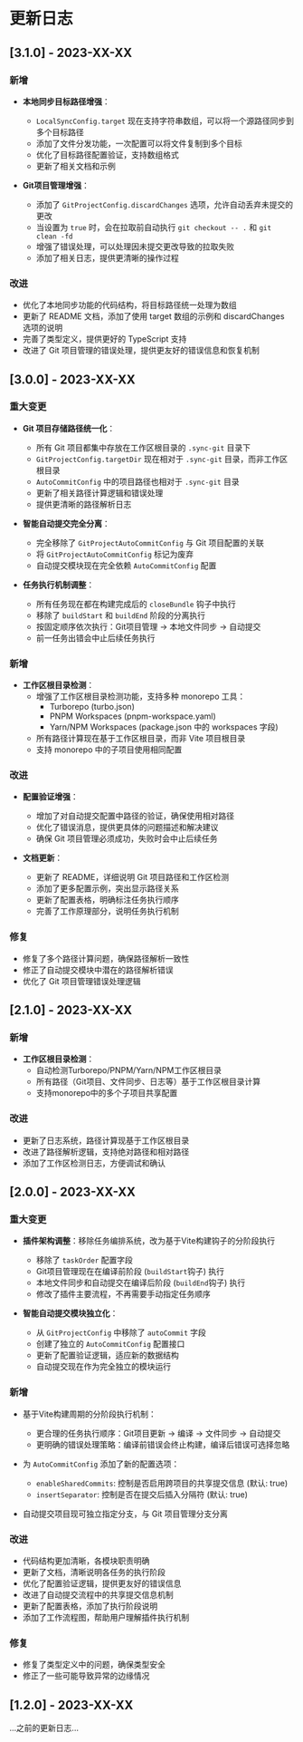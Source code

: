 # 更新日志

## [3.1.0] - 2023-XX-XX

### 新增

- **本地同步目标路径增强**：
  - `LocalSyncConfig.target` 现在支持字符串数组，可以将一个源路径同步到多个目标路径
  - 添加了文件分发功能，一次配置可以将文件复制到多个目标
  - 优化了目标路径配置验证，支持数组格式
  - 更新了相关文档和示例

- **Git项目管理增强**：
  - 添加了 `GitProjectConfig.discardChanges` 选项，允许自动丢弃未提交的更改
  - 当设置为 `true` 时，会在拉取前自动执行 `git checkout -- .` 和 `git clean -fd`
  - 增强了错误处理，可以处理因未提交更改导致的拉取失败
  - 添加了相关日志，提供更清晰的操作过程

### 改进

- 优化了本地同步功能的代码结构，将目标路径统一处理为数组
- 更新了 README 文档，添加了使用 target 数组的示例和 discardChanges 选项的说明
- 完善了类型定义，提供更好的 TypeScript 支持
- 改进了 Git 项目管理的错误处理，提供更友好的错误信息和恢复机制

## [3.0.0] - 2023-XX-XX

### 重大变更

- **Git 项目存储路径统一化**：
  - 所有 Git 项目都集中存放在工作区根目录的 `.sync-git` 目录下
  - `GitProjectConfig.targetDir` 现在相对于 `.sync-git` 目录，而非工作区根目录
  - `AutoCommitConfig` 中的项目路径也相对于 `.sync-git` 目录
  - 更新了相关路径计算逻辑和错误处理
  - 提供更清晰的路径解析日志

- **智能自动提交完全分离**：
  - 完全移除了 `GitProjectAutoCommitConfig` 与 Git 项目配置的关联
  - 将 `GitProjectAutoCommitConfig` 标记为废弃
  - 自动提交模块现在完全依赖 `AutoCommitConfig` 配置

- **任务执行机制调整**：
  - 所有任务现在都在构建完成后的 `closeBundle` 钩子中执行
  - 移除了 `buildStart` 和 `buildEnd` 阶段的分离执行
  - 按固定顺序依次执行：Git项目管理 → 本地文件同步 → 自动提交
  - 前一任务出错会中止后续任务执行

### 新增

- **工作区根目录检测**：
  - 增强了工作区根目录检测功能，支持多种 monorepo 工具：
    - Turborepo (turbo.json)
    - PNPM Workspaces (pnpm-workspace.yaml)
    - Yarn/NPM Workspaces (package.json 中的 workspaces 字段)
  - 所有路径计算现在基于工作区根目录，而非 Vite 项目根目录
  - 支持 monorepo 中的子项目使用相同配置

### 改进

- **配置验证增强**：
  - 增加了对自动提交配置中路径的验证，确保使用相对路径
  - 优化了错误消息，提供更具体的问题描述和解决建议
  - 确保 Git 项目管理必须成功，失败时会中止后续任务

- **文档更新**：
  - 更新了 README，详细说明 Git 项目路径和工作区检测
  - 添加了更多配置示例，突出显示路径关系
  - 更新了配置表格，明确标注任务执行顺序
  - 完善了工作原理部分，说明任务执行机制

### 修复

- 修复了多个路径计算问题，确保路径解析一致性
- 修正了自动提交模块中潜在的路径解析错误
- 优化了 Git 项目管理错误处理逻辑

## [2.1.0] - 2023-XX-XX

### 新增

- **工作区根目录检测**：
  - 自动检测Turborepo/PNPM/Yarn/NPM工作区根目录
  - 所有路径（Git项目、文件同步、日志等）基于工作区根目录计算
  - 支持monorepo中的多个子项目共享配置

### 改进

- 更新了日志系统，路径计算现基于工作区根目录
- 改进了路径解析逻辑，支持绝对路径和相对路径
- 添加了工作区检测日志，方便调试和确认

## [2.0.0] - 2023-XX-XX

### 重大变更

- **插件架构调整**：移除任务编排系统，改为基于Vite构建钩子的分阶段执行
  - 移除了 `taskOrder` 配置字段
  - Git项目管理现在在编译前阶段 (`buildStart`钩子) 执行
  - 本地文件同步和自动提交在编译后阶段 (`buildEnd`钩子) 执行
  - 修改了插件主要流程，不再需要手动指定任务顺序

- **智能自动提交模块独立化**：
  - 从 `GitProjectConfig` 中移除了 `autoCommit` 字段
  - 创建了独立的 `AutoCommitConfig` 配置接口
  - 更新了配置验证逻辑，适应新的数据结构
  - 自动提交现在作为完全独立的模块运行

### 新增

- 基于Vite构建周期的分阶段执行机制：
  - 更合理的任务执行顺序：Git项目更新 → 编译 → 文件同步 → 自动提交
  - 更明确的错误处理策略：编译前错误会终止构建，编译后错误可选择忽略

- 为 `AutoCommitConfig` 添加了新的配置选项：
  - `enableSharedCommits`: 控制是否启用跨项目的共享提交信息 (默认: true)
  - `insertSeparator`: 控制是否在提交后插入分隔符 (默认: true)
  
- 自动提交项目现可独立指定分支，与 Git 项目管理分支分离

### 改进

- 代码结构更加清晰，各模块职责明确
- 更新了文档，清晰说明各任务的执行阶段
- 优化了配置验证逻辑，提供更友好的错误信息
- 改进了自动提交流程中的共享提交信息机制
- 更新了配置表格，添加了执行阶段说明
- 添加了工作流程图，帮助用户理解插件执行机制

### 修复

- 修复了类型定义中的问题，确保类型安全
- 修正了一些可能导致异常的边缘情况

## [1.2.0] - 2023-XX-XX

...之前的更新日志... 